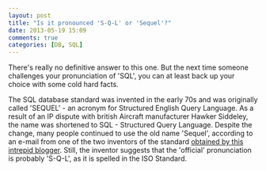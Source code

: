 ```yaml
---
layout: post
title: "Is it pronounced 'S-Q-L' or 'Sequel'?"
date: 2013-05-19 15:09
comments: true
categories: [DB, SQL]
---
```

There's really no definitive answer to this one. But the next time someone challenges your pronunciation of 'SQL', you can at least back up your choice with some cold hard facts.

The SQL database standard was invented in the early 70s and was originally called 'SEQUEL' - an acronym for Structured English Query Language. As a result of an IP dispute with british Aircraft manufacturer Hawker Siddeley, the name was shortened to SQL - Structured Query Language. Despite the change, many people continued to use the old name 'Sequel', according to an e-mail from one of the two inventors of the standard [obtained by this intrepid blogger](http://patorjk.com/blog/2012/01/26/pronouncing-sql-s-q-l-or-sequel/). Still, the inventor suggests that the 'official' pronunciation is probably 'S-Q-L', as it is spelled in the ISO Standard.
